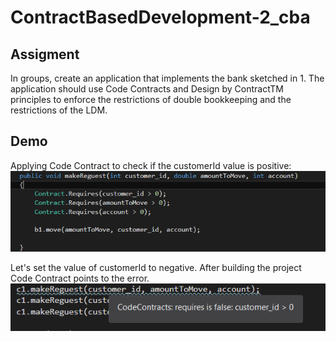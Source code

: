 # ContractBasedDevelopment-2_cba

## Assigment
In groups, create an application that implements the bank sketched in 1. The
application should use Code Contracts and Design by ContractTM principles
to enforce the restrictions of double bookkeeping and the restrictions of the
LDM.

## Demo

Applying Code Contract to check if the customerId value is positive:
![](https://github.com/ToPeter/ContractBasedDevelopment-2_cba/blob/master/pic/Screenshot_2.png "Solution")

Let's set the value of customerId to negative.
After building the project Code Contract points to the error.
![](https://github.com/ToPeter/ContractBasedDevelopment-2_cba/blob/master/pic/Screenshot_1.png "Problem")



